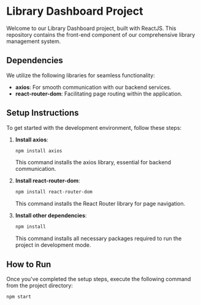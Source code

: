 # Library Dashboard Project

Welcome to our Library Dashboard project, built with ReactJS. This repository contains the front-end component of our comprehensive library management system.

## Dependencies

We utilize the following libraries for seamless functionality:

- **axios**: For smooth communication with our backend services.
- **react-router-dom**: Facilitating page routing within the application.

## Setup Instructions

To get started with the development environment, follow these steps:

1. **Install axios**:
    ```bash
    npm install axios
    ```
   This command installs the axios library, essential for backend communication.

2. **Install react-router-dom**:
    ```bash
    npm install react-router-dom
    ```
   This command installs the React Router library for page navigation.

3. **Install other dependencies**:
    ```bash
    npm install
    ```
   This command installs all necessary packages required to run the project in development mode.

## How to Run

Once you've completed the setup steps, execute the following command from the project directory:

```bash
npm start
